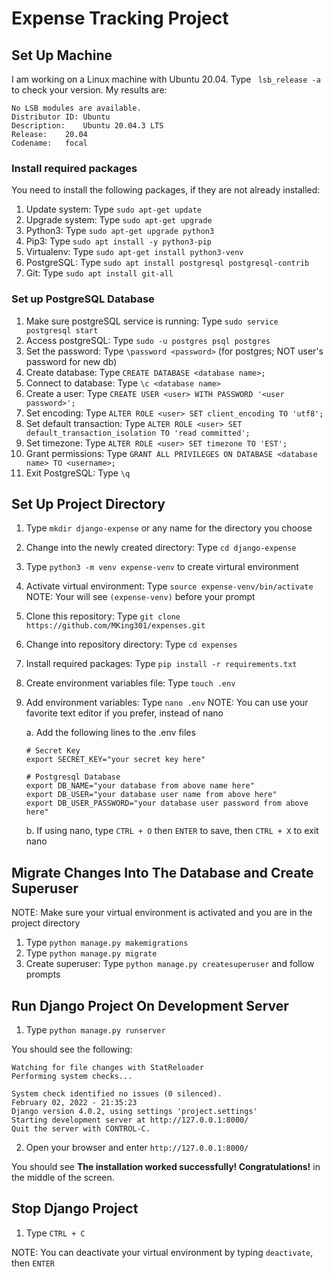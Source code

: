 # Expense Tracking Project

## Set Up Machine
I am working on a Linux machine with Ubuntu 20.04.
Type ` lsb_release -a` to check your version.  My results are:

```
No LSB modules are available.
Distributor ID:	Ubuntu
Description:	Ubuntu 20.04.3 LTS
Release:	20.04
Codename:	focal
```

### Install required packages

You need to install the following packages, if they are not already installed:
1. Update system: Type `sudo apt-get update`
2. Upgrade system: Type `sudo apt-get upgrade`
3. Python3: Type `sudo apt-get upgrade python3`
4. Pip3: Type `sudo apt install -y python3-pip`
5. Virtualenv: Type `sudo apt-get install python3-venv`
6. PostgreSQL: Type `sudo apt install postgresql postgresql-contrib`
7. Git: Type `sudo apt install git-all`

### Set up PostgreSQL Database

1. Make sure postgreSQL service is running: Type `sudo service postgresql start`
2. Access postgreSQL: Type `sudo -u postgres psql postgres`
3. Set the password: Type `\password <password>` (for postgres; NOT user's password for new db)
4. Create database: Type `CREATE DATABASE <database name>;`
5. Connect to database: Type `\c <database name>`
6. Create a user: Type `CREATE USER <user> WITH PASSWORD '<user password>';`
7. Set encoding: Type `ALTER ROLE <user> SET client_encoding TO 'utf8';`
8. Set default transaction: Type `ALTER ROLE <user> SET default_transaction_isolation TO 'read committed';`
9. Set timezone: Type `ALTER ROLE <user> SET timezone TO 'EST';`
10. Grant permissions: Type `GRANT ALL PRIVILEGES ON DATABASE <database name> TO <username>;`
11. Exit PostgreSQL: Type `\q`

## Set Up Project Directory

1. Type `mkdir django-expense` or any name for the directory you choose
2. Change into the newly created directory: Type `cd django-expense`
3. Type `python3 -m venv expense-venv` to create virtural environment
4. Activate virtual environment: Type `source expense-venv/bin/activate`
   NOTE:  Your will see `(expense-venv)` before your prompt
5. Clone this repository: Type `git clone https://github.com/MKing301/expenses.git`
6. Change into repository directory: Type `cd expenses`
7. Install required packages: Type `pip install -r requirements.txt`
8. Create environment variables file: Type `touch .env`
9. Add environment variables: Type `nano .env`
   NOTE: You can use your favorite text editor if you prefer, instead of nano

   a. Add the following lines to the .env files

   ```
   # Secret Key
   export SECRET_KEY="your secret key here"

   # Postgresql Database
   export DB_NAME="your database from above name here"
   export DB_USER="your database user name from above here"
   export DB_USER_PASSWORD="your database user password from above here"
   ```

   b. If using nano, type `CTRL + O` then `ENTER` to save, then `CTRL + X` to exit nano


## Migrate Changes Into The Database and Create Superuser

NOTE: Make sure your virtual environment is activated and you are in the project directory

1. Type `python manage.py makemigrations`
2. Type `python manage.py migrate`
3. Create superuser: Type `python manage.py createsuperuser` and follow prompts

## Run Django Project On Development Server

1. Type `python manage.py runserver`

You should see the following:

```
Watching for file changes with StatReloader
Performing system checks...

System check identified no issues (0 silenced).
February 02, 2022 - 21:35:23
Django version 4.0.2, using settings 'project.settings'
Starting development server at http://127.0.0.1:8000/
Quit the server with CONTROL-C.
```

2. Open your browser and enter `http://127.0.0.1:8000/`

You should see **The installation worked successfully! Congratulations!** in the middle of the screen.

## Stop Django Project

1. Type `CTRL + C`

NOTE: You can deactivate your virtual environment by typing `deactivate`, then `ENTER`

